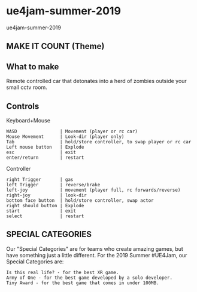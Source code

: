 # ue4jam-summer-2019
ue4jam-summer-2019

## MAKE IT COUNT (Theme)

## What to make
Remote controlled car that detonates into a herd of zombies outside your small cctv room.

## Controls
Keyboard+Mouse

    WASD                | Movement (player or rc car)
    Mouse Movement      | Look-dir (player only)
    Tab                 | hold/store controller, to swap player or rc car
    Left mouse button   | Explode
    esc                 | exit
    enter/return        | restart

Controller

    right Trigger       | gas
    left Trigger        | reverse/brake
    left-joy            | movement (player full, rc forwards/reverse)
    right-joy           | look-dir
    bottom face button  | hold/store controller, swap actor
    right should button | Explode
    start               | exit
    select              | restart

## SPECIAL CATEGORIES

Our "Special Categories" are for teams who create amazing games, but have something just a little different. For the 2019 Summer #UE4Jam, our Special Categories are:

    Is this real life? - for the best XR game.
    Army of One - for the best game developed by a solo developer.
    Tiny Award - for the best game that comes in under 100MB.
